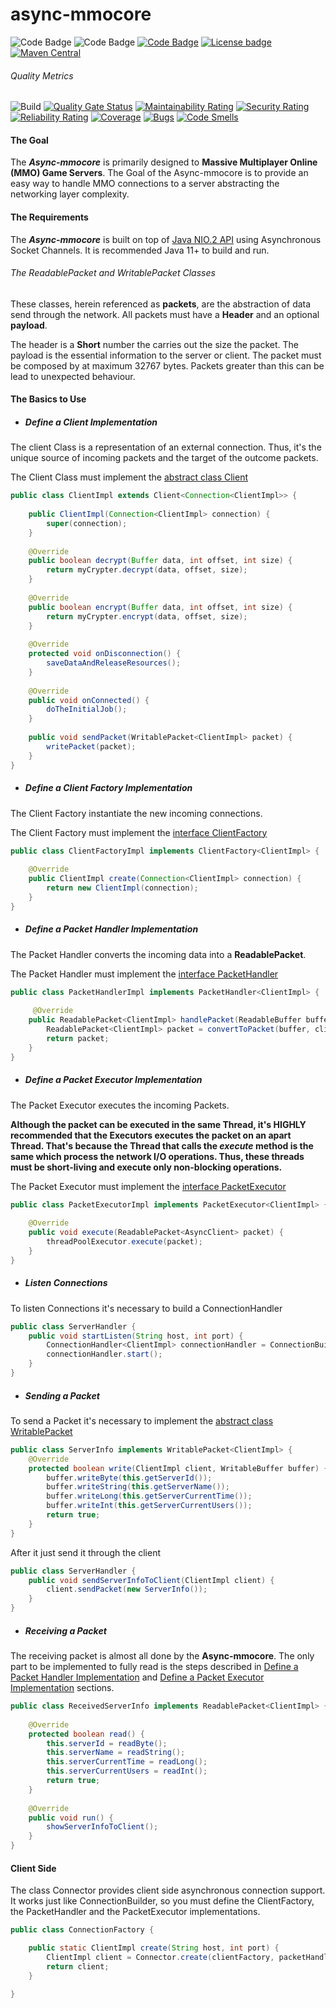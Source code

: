 # async-mmocore
![Code Badge](https://img.shields.io/badge/Project-L2J-red.svg?logo=github&logoColor=white)
![Code Badge](https://img.shields.io/badge/Powered_by-Java_11-lightgray.svg?logo=java&logoColor=white)
[![Code Badge](https://img.shields.io/badge/Versioning-Semantic-green.svg?logo=git&logoColor=white)](https://semver.org/)
[![License badge](https://img.shields.io/badge/license-GPL-blue.svg?logo=gnu&logoColor=white)](https://opensource.org/licenses/AGPL-3.0)
[![Maven Central](https://maven-badges.herokuapp.com/maven-central/io.github.joealisson/async-mmocore/badge.svg)](https://maven-badges.herokuapp.com/maven-central/io.github.joealisson/async-mmocore)

###### Quality Metrics

![Build](https://github.com/JoeAlisson/async-mmocore/workflows/Build/badge.svg)
[![Quality Gate Status](https://sonarcloud.io/api/project_badges/measure?project=JoeAlisson_async-mmocore2&metric=alert_status)](https://sonarcloud.io/dashboard?id=JoeAlisson_async-mmocore2)
[![Maintainability Rating](https://sonarcloud.io/api/project_badges/measure?project=JoeAlisson_async-mmocore2&metric=sqale_rating)](https://sonarcloud.io/dashboard?id=JoeAlisson_async-mmocore2)
[![Security Rating](https://sonarcloud.io/api/project_badges/measure?project=JoeAlisson_async-mmocore2&metric=security_rating)](https://sonarcloud.io/dashboard?id=JoeAlisson_async-mmocore2)
[![Reliability Rating](https://sonarcloud.io/api/project_badges/measure?project=JoeAlisson_async-mmocore2&metric=reliability_rating)](https://sonarcloud.io/dashboard?id=JoeAlisson_async-mmocore2)
[![Coverage](https://sonarcloud.io/api/project_badges/measure?project=JoeAlisson_async-mmocore2&metric=coverage)](https://sonarcloud.io/dashboard?id=JoeAlisson_async-mmocore2)
[![Bugs](https://sonarcloud.io/api/project_badges/measure?project=JoeAlisson_async-mmocore2&metric=bugs)](https://sonarcloud.io/dashboard?id=JoeAlisson_async-mmocore2)
[![Code Smells](https://sonarcloud.io/api/project_badges/measure?project=JoeAlisson_async-mmocore2&metric=code_smells)](https://sonarcloud.io/dashboard?id=JoeAlisson_async-mmocore2)


#### The  Goal

The _**Async-mmocore**_ is primarily designed to **Massive Multiplayer Online (MMO) Game Servers**. 
The Goal of the Async-mmocore is to provide an easy way to handle MMO connections to a server abstracting the networking layer complexity.

#### The Requirements 

The _**Async-mmocore**_ is built on top of [Java NIO.2 API](https://openjdk.java.net/projects/nio/) using Asynchronous Socket Channels. It is recommended Java 11+ to build and run.

###### The ReadablePacket and WritablePacket Classes

These classes, herein referenced as **packets**, are the abstraction of data send through the network.
All packets must have a **Header** and an optional **payload**. 

The header is a **Short** number the carries out the size the packet. 
The payload is the essential information to the server or client. The packet must be composed by at maximum 32767 bytes.
Packets greater than this can be lead to unexpected behaviour. 

#### The Basics to Use

* ##### Define a Client Implementation

The client Class is a representation of an external connection. Thus, it's the unique source of incoming packets and the target of the outcome packets.

The Client Class must implement the [abstract class Client](https://github.com/JoeAlisson/async-mmocore/blob/master/src/main/io.github.joealisson.mmocore/io/github/joealisson/mmocore/Client.java) 

```java
public class ClientImpl extends Client<Connection<ClientImpl>> {
    
    public ClientImpl(Connection<ClientImpl> connection) {
        super(connection);
    }
        
    @Override
    public boolean decrypt(Buffer data, int offset, int size) {
        return myCrypter.decrypt(data, offset, size);
    }
    
    @Override
    public boolean encrypt(Buffer data, int offset, int size) {
        return myCrypter.encrypt(data, offset, size);
    }
    
    @Override
    protected void onDisconnection() {
        saveDataAndReleaseResources();
    }
    
    @Override
    public void onConnected() {
        doTheInitialJob();    
    }
    
    public void sendPacket(WritablePacket<ClientImpl> packet) {
        writePacket(packet);
    }
}
```

* ##### Define a Client Factory Implementation

The Client Factory instantiate the new incoming connections. 

The Client Factory must implement the [interface ClientFactory](https://github.com/JoeAlisson/async-mmocore/blob/master/src/main/io.github.joealisson.mmocore/io/github/joealisson/mmocore/ClientFactory.java)

```java
public class ClientFactoryImpl implements ClientFactory<ClientImpl> {
    
    @Override
    public ClientImpl create(Connection<ClientImpl> connection) {
        return new ClientImpl(connection);
    }    
}
``` 

* ##### Define a Packet Handler Implementation

The Packet Handler converts the incoming data into a **ReadablePacket**.

The Packet Handler must implement the [interface PacketHandler](https://github.com/JoeAlisson/async-mmocore/blob/master/src/main/io.github.joealisson.mmocore/io/github/joealisson/mmocore/PacketHandler.java)
```java
public class PacketHandlerImpl implements PacketHandler<ClientImpl> {
    
     @Override
    public ReadablePacket<ClientImpl> handlePacket(ReadableBuffer buffer, ClientImpl client) {
        ReadablePacket<ClientImpl> packet = convertToPacket(buffer, client);
        return packet;
    }
}

```

* ##### Define a Packet Executor Implementation

The Packet Executor executes the incoming Packets. 

**Although the packet can be executed in the same Thread, it's HIGHLY recommended that the Executors executes the packet on an apart Thread.
That's because the Thread that calls the _execute_ method is the same which process the network I/O operations. Thus, these threads must be short-living and execute only non-blocking operations.**

The Packet Executor must implement the [interface PacketExecutor](https://github.com/JoeAlisson/async-mmocore/blob/master/src/main/io.github.joealisson.mmocore/io/github/joealisson/mmocore/PacketExecutor.java)

```java
public class PacketExecutorImpl implements PacketExecutor<ClientImpl> {
    
    @Override
    public void execute(ReadablePacket<AsyncClient> packet) { 
        threadPoolExecutor.execute(packet);
    }
}
```  

* ##### Listen Connections

To listen Connections it's necessary to build a ConnectionHandler

```java
public class ServerHandler {
    public void startListen(String host, int port) { 
        ConnectionHandler<ClientImpl> connectionHandler = ConnectionBuilder.create(new InetSocketAddress(host, port), new ClientFactoryImpl(), new PacketHandlerImpl(), new PacketExecutorImpl()).build();
        connectionHandler.start();
    }    
} 

```

* ##### Sending a Packet

To send a Packet it's necessary to implement the [abstract class WritablePacket](https://github.com/JoeAlisson/async-mmocore/blob/master/src/main/io.github.joealisson.mmocore/io/github/joealisson/mmocore/WritablePacket.java)

```java
public class ServerInfo implements WritablePacket<ClientImpl> {
    @Override
    protected boolean write(ClientImpl client, WritableBuffer buffer) {
        buffer.writeByte(this.getServerId());
        buffer.writeString(this.getServerName());
        buffer.writeLong(this.getServerCurrentTime());
        buffer.writeInt(this.getServerCurrentUsers());
        return true;      
    }
}
```
After it just send it through the client

```java
public class ServerHandler {
    public void sendServerInfoToClient(ClientImpl client) {
        client.sendPacket(new ServerInfo());
    }
}
```

* ##### Receiving a Packet

The receiving packet is almost all done by the **Async-mmocore**. The only part to be implemented to fully read is the steps described in [Define a Packet Handler Implementation](#define-a-packet-handler-implementation) and [Define a Packet Executor Implementation](#define-a-packet-executor-implementation) sections.  
```java
public class ReceivedServerInfo implements ReadablePacket<ClientImpl> {
    
    @Override
    protected boolean read() {
        this.serverId = readByte();
        this.serverName = readString();
        this.serverCurrentTime = readLong();
        this.serverCurrentUsers = readInt();
        return true;
    }
    
    @Override
    public void run() {
        showServerInfoToClient();
    }
}
```

#### Client Side

The class Connector provides client side asynchronous connection support. It works just like ConnectionBuilder, so you must define the ClientFactory, the PacketHandler and the PacketExecutor implementations.

```java
public class ConnectionFactory {

    public static ClientImpl create(String host, int port) {
        ClientImpl client = Connector.create(clientFactory, packetHandler, packetExecutor).connect(new InetSocketAddress(host, port));
        return client;
    }

}
```